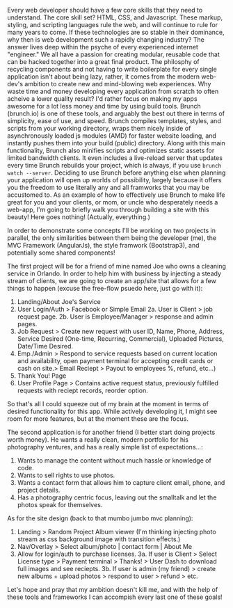 Every web developer should have a few core skills that they need to understand. The core skill set? HTML, CSS, and Javascript. These markup, styling, and scripting languages rule the web, and will continue to rule for many years to come. If these technologies are so stable in their dominance, why then is web development such a rapidly changing industry? The answer lives deep within the psyche of every experienced internet "engineer." We all have a passion for creating modular, reusable code that can be hacked together into a great final product. The philosphy of recycling components and not having to write boilerplate for every single application isn't about being lazy, rather, it comes from the modern web-dev's ambition to create new and mind-blowing web experiences. Why waste time and money developing every application from scratch to often acheive a lower quality result? I'd rather focus on making my apps awesome for a lot less money and time by using build tools. Brunch (brunch.io) is one of these tools, and arguably the best out there in terms of simplicity, ease of use, and speed. Brunch compiles templates, styles, and scripts from your working directory, wraps them nicely inside of asynchronously loaded js modules (AMD) for faster website loading, and instantly pushes them into your build (public) directory. Along with this main functionality, Brunch also minifies scripts and optimizes static assets for limited bandwidth clients. It even includes a live-reload server that updates every time Brunch rebuilds your project, which is always, if you use `brunch watch --server`.  Deciding to use Brunch before anything else when planning your application will open up worlds of possibility, largely because it offers you the freedom to use literally any and all framworks that you may be accustomed to. 
As an example of how to effectively use Brunch to make life great for you and your clients, or mom, or uncle who desperately needs a web-app, I'm going to briefly walk you through building a site with this beauty! Here goes nothing! (Actually, everything.)

In order to demonstrate some concepts I'll be working on two projects in parallel, the only similarities between them being the developer (me), the MVC Framework (AngularJs), the style framwork (Bootstrap3), and potentially some shared components!

The first project will be for a friend of mine named Joe who owns a cleaning service in Orlando. In order to help him with business by injecting a steady stream of clients, we are going to create an app/site that allows for a few things to happen (excuse the free-flow psuedo here, just go with it):

1. Landing/About Joe's Service
2. User Login/Auth > Facebook or Simple Email
  2a. User is Client >  job request page.
  2b. User is Employee/Manager > response and admin pages.
3. Job Request > Create new request with user ID, Name, Phone, Address, Service Desired (One-time, Recurring, Commercial), Uploaded Pictures, Date/Time Desired.
4. Emp./Admin > Respond to service requests based on current location and availability, open payment terminal for accepting credit cards or cash on site.> Email Reciept > Payout to employees %, refund, etc...)
5. Thank You! Page
6. User Profile Page > Contains active request status, previously fulfilled requests with reciept records, reorder option.


So that's all I could squeeze out of my brain at the moment in terms of desired functionality for this app. While actively developing it, I might see room for more features, but at the moment these are the focus.



The second application is for another friend (I better start doing projects worth money). He wants a really clean, modern portfolio for his photography ventures, and has a really simple list of expectations...:

1. Wants to manage the content without much hassle or knowledge of code.
2. Wants to sell rights to use photos.
3. Wants a contact form that allows him to capture client email, phone, and project details.
4. Has a photography centric focus, leaving out the smalltalk and let the photos speak for themselves.

As for the site design (back to that mumbo jumbo mvc planning):

1. Landing > Random Project Album viewer (I'm thinking injecting photo stream as css background image with transition effects.)
2. Nav/Overlay > Select album/photo | contact form | About Me
3. Allow for login/auth to purchase licenses.
3a. If user is Client > Select License type > Payment terminal > Thanks! > User Dash to download full images and see reciepts.
3b. If user is admin (my friend) > create new albums + upload photos > respond to user > refund > etc.

Let's hope and pray that my ambition doesn't kill me, and with the help of these tools and frameworks I can accompish every last one of these goals!
